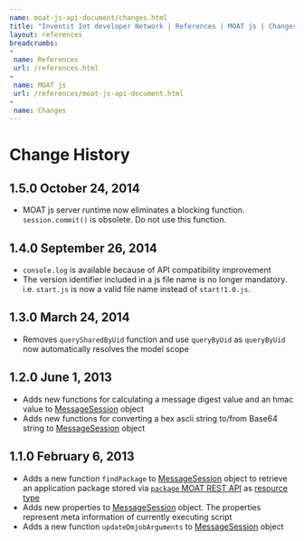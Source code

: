```yaml
---
name: moat-js-api-document/changes.html
title: "Inventit Iot developer Network | References | MOAT js | Changes"
layout: references
breadcrumbs:
-
 name: References
 url: /references.html
-
 name: MOAT js
 url: /references/moat-js-api-document.html
-
 name: Changes
---
```

# Change History

## 1.5.0 October 24, 2014

 * MOAT js server runtime now eliminates a blocking function. `session.commit()` is obsolete. Do not use this function.

## 1.4.0 September 26, 2014

 * `console.log` is available because of API compatibility improvement
 * The version identifier included in a js file name is no longer mandatory. i.e. `start.js` is now a valid file name instead of `start!1.0.js`.

## 1.3.0 March 24, 2014

 * Removes `querySharedByUid` function and use `queryByUid` as `queryByUid` now automatically resolves the model scope

## 1.2.0 June 1, 2013

 * Adds new functions for calculating a message digest value and an hmac value to <a href="moat-js-api-document.html#ClassesMessageSession">MessageSession</a> object
 * Adds new functions for converting a hex ascii string to/from Base64 string to <a href="moat-js-api-document.html#ClassesMessageSession">MessageSession</a> object

## 1.1.0 February 6, 2013

 * Adds a new function <code>findPackage</code> to <a href="/references/moat-js-api-document.html#ClassesMessageSession">MessageSession</a> object to retrieve an application package stored via <a href="/references/moat-rest-api-document.html#package"><code>package</code> MOAT REST API</a> as&nbsp;<a href="/references/moat-js-api-document.html#ClassesModelStub">resource type</a>
 * Adds new properties to <a href="/references/moat-js-api-document.html#ClassesMessageSession">MessageSession</a> object. The properties represent meta information of currently executing script
 * Adds a new function <code>updateDmjobArguments</code> to <a href="/references/moat-js-api-document.html#ClassesMessageSession">MessageSession</a> object